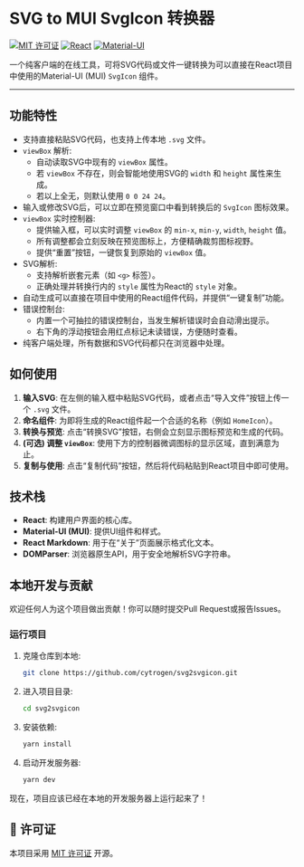 # SVG to MUI SvgIcon 转换器

[![MIT 许可证](https://img.shields.io/badge/License-MIT-blue.svg)](LICENSE.md)
[![React](https://img.shields.io/badge/React-19.1-61DAFB?logo=react)](https://reactjs.org/)
[![Material-UI](https://img.shields.io/badge/Material--UI-7.1.2-007FFF?logo=mui)](https://mui.com/)

一个纯客户端的在线工具，可将SVG代码或文件一键转换为可以直接在React项目中使用的Material-UI (MUI) `SvgIcon` 组件。

---

## 功能特性

* 支持直接粘贴SVG代码，也支持上传本地 `.svg` 文件。
* `viewBox` 解析:
    * 自动读取SVG中现有的 `viewBox` 属性。
    * 若 `viewBox` 不存在，则会智能地使用SVG的 `width` 和 `height` 属性来生成。
    * 若以上全无，则默认使用 `0 0 24 24`。
* 输入或修改SVG后，可以立即在预览窗口中看到转换后的 `SvgIcon` 图标效果。
* `viewBox` 实时控制器:
    * 提供输入框，可以实时调整 `viewBox` 的 `min-x`, `min-y`, `width`, `height` 值。
    * 所有调整都会立刻反映在预览图标上，方便精确裁剪图标视野。
    * 提供“重置”按钮，一键恢复到原始的 `viewBox` 值。
* SVG解析:
    * 支持解析嵌套元素（如 `<g>` 标签）。
    * 正确处理并转换行内的 `style` 属性为React的 `style` 对象。
* 自动生成可以直接在项目中使用的React组件代码，并提供“一键复制”功能。
* 错误控制台:
    * 内置一个可抽拉的错误控制台，当发生解析错误时会自动滑出提示。
    * 右下角的浮动按钮会用红点标记未读错误，方便随时查看。
* 纯客户端处理，所有数据和SVG代码都只在浏览器中处理。

## 如何使用

1.  **输入SVG**: 在左侧的输入框中粘贴SVG代码，或者点击“导入文件”按钮上传一个 `.svg` 文件。
2.  **命名组件**: 为即将生成的React组件起一个合适的名称（例如 `HomeIcon`）。
3.  **转换与预览**: 点击“转换SVG”按钮，右侧会立刻显示图标预览和生成的代码。
4.  **(可选) 调整 `viewBox`**: 使用下方的控制器微调图标的显示区域，直到满意为止。
5.  **复制与使用**: 点击“复制代码”按钮，然后将代码粘贴到React项目中即可使用。

## 技术栈

* **React**: 构建用户界面的核心库。
* **Material-UI (MUI)**: 提供UI组件和样式。
* **React Markdown**: 用于在“关于”页面展示格式化文本。
* **DOMParser**: 浏览器原生API，用于安全地解析SVG字符串。

## 本地开发与贡献

欢迎任何人为这个项目做出贡献！你可以随时提交Pull Request或报告Issues。

### 运行项目

1.  克隆仓库到本地:
    ```bash
    git clone https://github.com/cytrogen/svg2svgicon.git
    ```
2.  进入项目目录:
    ```bash
    cd svg2svgicon
    ```
3.  安装依赖:
    ```bash
    yarn install
    ```
4.  启动开发服务器:
    ```bash
    yarn dev
    ```
现在，项目应该已经在本地的开发服务器上运行起来了！

## 📄 许可证

本项目采用 [MIT 许可证](LICENSE.md) 开源。
